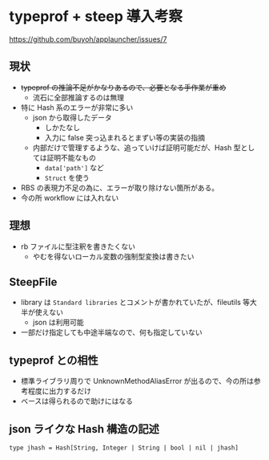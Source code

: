 # typeprof + steep 導入考察

https://github.com/buyoh/applauncher/issues/7

## 現状

- ~~typeprof の推論不足がかなりあるので、必要となる手作業が重め~~
  - 流石に全部推論するのは無理
- 特に Hash 系のエラーが非常に多い
  - json から取得したデータ
    - しかたなし
    - 入力に false 突っ込まれるとまずい等の実装の指摘
  - 内部だけで管理するような、追っていけば証明可能だが、Hash 型としては証明不能なもの
    - `data['path']` など
    - `Struct` を使う
- RBS の表現力不足の為に、エラーが取り除けない箇所がある。
- 今の所 workflow には入れない

## 理想

- rb ファイルに型注釈を書きたくない
  - やむを得ないローカル変数の強制型変換は書きたい

## SteepFile

- library は `Standard libraries` とコメントが書かれていたが、fileutils 等大半が使えない
  - json は利用可能
- 一部だけ指定しても中途半端なので、何も指定していない

## typeprof との相性

- 標準ライブラリ周りで UnknownMethodAliasError が出るので、今の所は参考程度に出力するだけ
- ベースは得られるので助けにはなる

## json ライクな Hash 構造の記述

```
type jhash = Hash[String, Integer | String | bool | nil | jhash]
```
